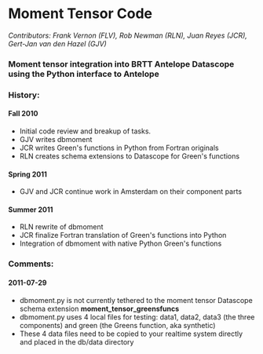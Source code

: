 # Moment Tensor Code
*Contributors: Frank Vernon (FLV), Rob Newman (RLN), Juan Reyes (JCR), Gert-Jan van den Hazel (GJV)*

### Moment tensor integration into BRTT Antelope Datascope using the Python interface to Antelope

### History:

#### Fall 2010
* Initial code review and breakup of tasks. 
* GJV writes dbmoment
* JCR writes Green's functions in Python from Fortran originals
* RLN creates schema extensions to Datascope for Green's functions

#### Spring 2011
* GJV and JCR continue work in Amsterdam on their component parts

#### Summer 2011
* RLN rewrite of dbmoment
* JCR finalize Fortran translation of Green's functions into Python
* Integration of dbmoment with native Python Green's functions

### Comments:
#### 2011-07-29
* dbmoment.py is not currently tethered to the moment tensor Datascope schema extension __moment_tensor_greensfuncs__
* dbmoment.py uses 4 local files for testing: data1, data2, data3 (the three components) and green (the Greens function, aka synthetic)
* These 4 data files need to be copied to your realtime system directly and placed in the db/data directory
